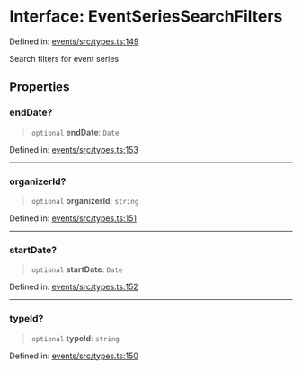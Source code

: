 # Interface: EventSeriesSearchFilters

Defined in: [events/src/types.ts:149](https://github.com/happyvertical/smrt/blob/71a16025d52b026725fd522a392015e67e1d6489/packages/events/src/types.ts#L149)

Search filters for event series

## Properties

### endDate?

> `optional` **endDate**: `Date`

Defined in: [events/src/types.ts:153](https://github.com/happyvertical/smrt/blob/71a16025d52b026725fd522a392015e67e1d6489/packages/events/src/types.ts#L153)

***

### organizerId?

> `optional` **organizerId**: `string`

Defined in: [events/src/types.ts:151](https://github.com/happyvertical/smrt/blob/71a16025d52b026725fd522a392015e67e1d6489/packages/events/src/types.ts#L151)

***

### startDate?

> `optional` **startDate**: `Date`

Defined in: [events/src/types.ts:152](https://github.com/happyvertical/smrt/blob/71a16025d52b026725fd522a392015e67e1d6489/packages/events/src/types.ts#L152)

***

### typeId?

> `optional` **typeId**: `string`

Defined in: [events/src/types.ts:150](https://github.com/happyvertical/smrt/blob/71a16025d52b026725fd522a392015e67e1d6489/packages/events/src/types.ts#L150)
